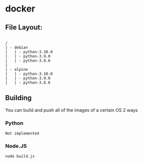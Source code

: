 # docker

## File Layout:

```

/
| - debian
|   | - python-3.10.0
|   | - python-3.9.0
|   | - python-3.8.6
|      
| - alpine
|   | - python-3.10.0
|   | - python-3.9.0
|   | - python-3.8.6
```

## Building

You can build and push all of the images of a certain OS 2 ways

### Python

```
Not implemented
```

### Node.JS

```
node build.js
```
